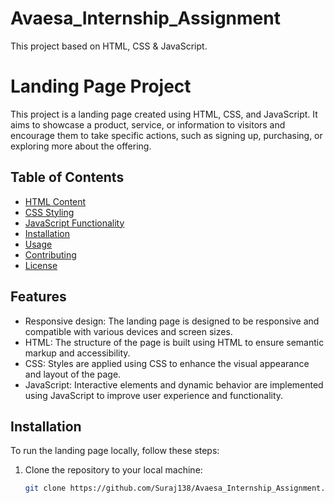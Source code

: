 # Avaesa_Internship_Assignment
This project based on HTML, CSS &amp; JavaScript.

# Landing Page Project

This project is a landing page created using HTML, CSS, and JavaScript. It aims to showcase a product, service, or information to visitors and encourage them to take specific actions, such as signing up, purchasing, or exploring more about the offering.

## Table of Contents

- [HTML Content](#html-content)
- [CSS Styling](#css-styling)
- [JavaScript Functionality](#javascript-functionality)
- [Installation](#installation)
- [Usage](#usage)
- [Contributing](#contributing)
- [License](#license)

## Features

- Responsive design: The landing page is designed to be responsive and compatible with various devices and screen sizes.
- HTML: The structure of the page is built using HTML to ensure semantic markup and accessibility.
- CSS: Styles are applied using CSS to enhance the visual appearance and layout of the page.
- JavaScript: Interactive elements and dynamic behavior are implemented using JavaScript to improve user experience and functionality.

## Installation

To run the landing page locally, follow these steps:

1. Clone the repository to your local machine:

   ```bash
   git clone https://github.com/Suraj138/Avaesa_Internship_Assignment.git
